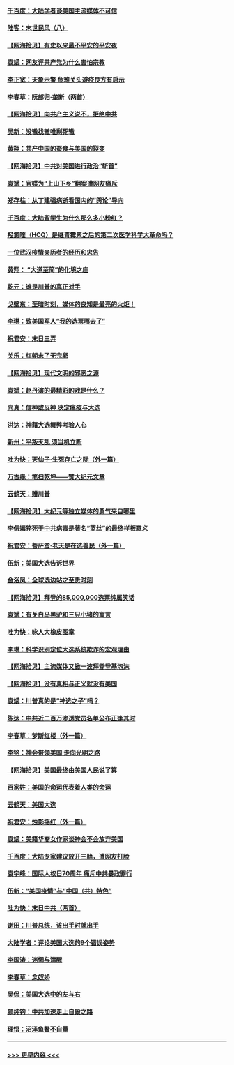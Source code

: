 #### [千百度：大陆学者谈美国主流媒体不可信](../pages/nsc993/n12651269.md?t=12291702) 
#### [陆客：末世民风（八）](../pages/nsc993/n12648233.md?t=12291702) 
#### [【网海拾贝】有史以来最不平安的平安夜](../pages/nsc993/n12647164.md?t=12291702) 
#### [袁斌：网友评共产党为什么害怕宗教](../pages/nsc993/n12647003.md?t=12291702) 
#### [李正宽：天象示警 危难关头避疫良方有启示](../pages/nsc993/n12646262.md?t=12291702) 
#### [李春草：阮郎归‧垄断（两首）](../pages/nsc993/n12646302.md?t=12291702) 
#### [【网海拾贝】向共产主义说不，拒绝中共](../pages/nsc993/n12645941.md?t=12291702) 
#### [吴新：没辙找辙唯剩死辙](../pages/nsc993/n12643919.md?t=12291702) 
#### [黄翔：共产中国的蚕食与美国的裂变](../pages/nsc993/n12643727.md?t=12291702) 
#### [【网海拾贝】中共对美国进行政治“斩首”](../pages/nsc993/n12642290.md?t=12291702) 
#### [袁斌：官媒为“上山下乡”翻案遭网友痛斥](../pages/nsc993/n12642071.md?t=12291702) 
#### [郑存柱：从丁建强病逝看国内的“舆论”导向](../pages/nsc993/n12640944.md?t=12291702) 
#### [千百度：大陆留学生为什么那么多小粉红？](../pages/nsc993/n12639306.md?t=12291702) 
#### [羟氯喹（HCQ）是继青霉素之后的第二次医学科学大革命吗？](../pages/nsc993/n12638564.md?t=12291702) 
#### [一位武汉疫情亲历者的经历和忠告](../pages/nsc993/n12639029.md?t=12291702) 
#### [黄翔： “大道至简”的化境之庄](../pages/nsc993/n12637541.md?t=12291702) 
#### [乾元：谁是川普的真正对手](../pages/nsc993/n12637090.md?t=12291702) 
#### [戈壁东：至暗时刻，媒体的良知是最亮的火炬！](../pages/nsc993/n12637042.md?t=12291702) 
#### [李琳：致美国军人“我的选票哪去了”](../pages/nsc993/n12635351.md?t=12291702) 
#### [祝君安：末日三弄](../pages/nsc993/n12635324.md?t=12291702) 
#### [关乐：红朝末了无完卵](../pages/nsc993/n12635315.md?t=12291702) 
#### [【网海拾贝】现代文明的邪恶之源](../pages/nsc993/n12634425.md?t=12291702) 
#### [袁斌：赵丹演的最精彩的戏是什么？](../pages/nsc993/n12633316.md?t=12291702) 
#### [向真：信神或反神 决定瘟疫与大选](../pages/nsc993/n12632710.md?t=12291702) 
#### [洪达：神藉大选舞弊考验人心](../pages/nsc993/n12631962.md?t=12291702) 
#### [新州：平叛灭乱  须当机立断](../pages/nsc993/n12631946.md?t=12291702) 
#### [吐为快：天仙子‧生死存亡之际（外一篇）](../pages/nsc993/n12631927.md?t=12291702) 
#### [万古缘：笔扫乾坤——赞大纪元文章](../pages/nsc993/n12631922.md?t=12291702) 
#### [云鹤天：赠川普](../pages/nsc993/n12631823.md?t=12291702) 
#### [【网海拾贝】大纪元等独立媒体的勇气来自哪里](../pages/nsc993/n12629961.md?t=12291702) 
#### [李偲嫣猝死于中共病毒是著名“蓝丝”的最终样板意义](../pages/nsc993/n12628812.md?t=12291702) 
#### [祝君安：菩萨蛮·老天是在选善民（外一篇）](../pages/nsc993/n12628793.md?t=12291702) 
#### [伍新：美国大选告诉世界](../pages/nsc993/n12628768.md?t=12291702) 
#### [金浴凤：全球选边站之至贵时刻](../pages/nsc993/n12627318.md?t=12291702) 
#### [【网海拾贝】拜登的85,000,000选票纯属笑话](../pages/nsc993/n12626569.md?t=12291702) 
#### [袁斌：有关白马黑驴和三只小猪的寓言](../pages/nsc993/n12626198.md?t=12291702) 
#### [吐为快：咏人大橡皮图章](../pages/nsc993/n12624470.md?t=12291702) 
#### [李琳：科学识别定位大选系统欺诈的宏观理由](../pages/nsc993/n12624340.md?t=12291702) 
#### [【网海拾贝】主流媒体又掀一波拜登登基泡沫](../pages/nsc993/n12624000.md?t=12291702) 
#### [【网海拾贝】没有真相与正义就没有美国](../pages/nsc993/n12621885.md?t=12291702) 
#### [袁斌：川普真的是“神选之子”吗？](../pages/nsc993/n12621749.md?t=12291702) 
#### [陈达：中共近二百万渗透党员名单公布正逢其时](../pages/nsc993/n12620870.md?t=12291702) 
#### [李春草：梦断红楼（外一篇）](../pages/nsc993/n12619122.md?t=12291702) 
#### [李铭：神会带领美国 走向光明之路](../pages/nsc993/n12618584.md?t=12291702) 
#### [【网海拾贝】美国最终由美国人民说了算](../pages/nsc993/n12617255.md?t=12291702) 
#### [百家姓：美国的命运代表着人类的命运](../pages/nsc993/n12615838.md?t=12291702) 
#### [云鹤天：美国大选](../pages/nsc993/n12615994.md?t=12291702) 
#### [祝君安：烛影摇红（外一篇）](../pages/nsc993/n12615975.md?t=12291702) 
#### [袁斌：美籍华裔女作家谈神会不会放弃美国](../pages/nsc993/n12615263.md?t=12291702) 
#### [千百度：大陆专家建议放开三胎，遭网友打脸](../pages/nsc993/n12614456.md?t=12291702) 
#### [袁宇峰：国际人权日70周年 痛斥中共暴政罪行](../pages/nsc993/n12611965.md?t=12291702) 
#### [伍新：“美国疫情”与“中国（共）特色”](../pages/nsc993/n12611463.md?t=12291702) 
#### [吐为快：末日中共（两首）](../pages/nsc993/n12611461.md?t=12291702) 
#### [谢田：川普总统，该出手时就出手](../pages/nsc993/n12610905.md?t=12291702) 
#### [大陆学者：评论美国大选的9个错误姿势](../pages/nsc993/n12609586.md?t=12291702) 
#### [李国涛：迷惘与清醒](../pages/nsc993/n12607532.md?t=12291702) 
#### [李春草：念奴娇](../pages/nsc993/n12607083.md?t=12291702) 
#### [吴侃：美国大选中的左与右](../pages/nsc993/n12607054.md?t=12291702) 
#### [颜纯钩：中共加速走上自毁之路](../pages/nsc993/n12606473.md?t=12291702) 
#### [理悟：沼泽鱼鳖不自量](../pages/nsc993/n12606454.md?t=12291702) 

----
#### [ >>> 更早内容 <<< ](../indexes/nsc993-earlier.md)
